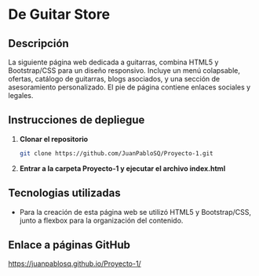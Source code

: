 # De Guitar Store


## Descripción
La siguiente página web dedicada a guitarras, combina HTML5 y Bootstrap/CSS para un diseño responsivo. Incluye un menú colapsable, ofertas, catálogo de guitarras, blogs asociados, y una sección de asesoramiento personalizado. El pie de página contiene enlaces sociales y legales.

## Instrucciones de depliegue

1. **Clonar el repositorio**
    ```bash
    git clone https://github.com/JuanPabloSQ/Proyecto-1.git
    ```

2. **Entrar a la carpeta Proyecto-1 y ejecutar el archivo index.html**


## Tecnologias utilizadas

- Para la creación de esta página web se utilizó HTML5 y Bootstrap/CSS, junto a flexbox para la organización del contenido.

## Enlace a páginas GitHub
https://juanpablosq.github.io/Proyecto-1/